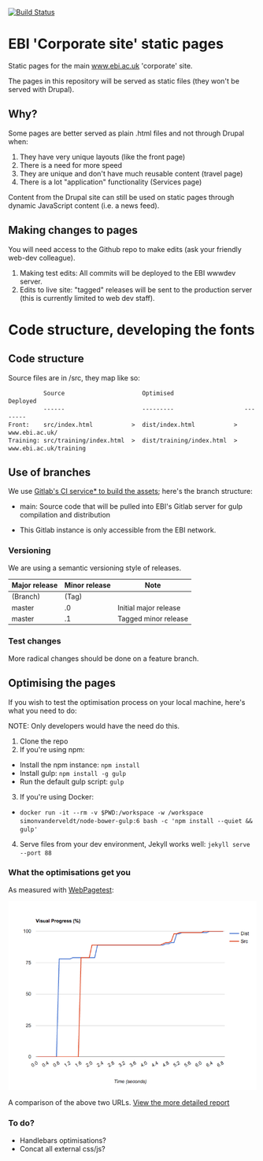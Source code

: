 [![Build Status](https://travis-ci.org/ebiwd/EBI-Corporatesite.svg?branch=master)](https://travis-ci.org/ebiwd/EBI-Corporatesite)

# EBI 'Corporate site' static pages

Static pages for the main www.ebi.ac.uk 'corporate' site.

The pages in this repository will be served as static files (they won't be served with Drupal).

## Why?

Some pages are better served as plain .html files and not through Drupal when:

1. They have very unique layouts (like the front page)
2. There is a need for more speed
3. They are unique and don't have much reusable content (travel page)
4. There is a lot "application" functionality (Services page)

Content from the Drupal site can still be used on static pages through dynamic JavaScript content (i.e. a news feed).

## Making changes to pages

You will need access to the Github repo to make edits (ask your friendly web-dev colleague).

1. Making test edits: All commits will be deployed to the EBI wwwdev server.
2. Edits to live site: "tagged" releases will be sent to the production server (this is currently limited to web dev staff).

# Code structure, developing the fonts

## Code structure

Source files are in /src, they map like so:

```
          Source                      Optimised                    Deployed
          ------                      ---------                    --------
Front:    src/index.html           >  dist/index.html           >  www.ebi.ac.uk/
Training: src/training/index.html  >  dist/training/index.html  >  www.ebi.ac.uk/training
```

## Use of branches

We use [Gitlab's CI service* to build the assets](https://gitlab.ebi.ac.uk/ebiwd/EBI-Corporatesite/blob/master/.gitlab-ci.yml); here's the branch structure:

- main: Source code that will be pulled into EBI's Gitlab server for gulp compilation and distribution

* This Gitlab instance is only accessible from the EBI network.

### Versioning
We are using a semantic versioning style of releases.

| Major release | Minor release | Note |
| ------------- | ------------- | ---- |
| (Branch)      | (Tag)         | |
| master        | .0            | Initial major release  |
| master        | .1            | Tagged minor release |

### Test changes

More radical changes should be done on a feature branch.

## Optimising the pages
If you wish to test the optimisation process on your local machine, here's what you need to do:

NOTE: Only developers would have the need do this.

1. Clone the repo
2. If you're using npm:
  - Install the npm instance: `npm install`
  - Install gulp: `npm install -g gulp`
  - Run the default gulp script: `gulp`
3. If you're using Docker:
  - `docker run -it --rm -v $PWD:/workspace -w /workspace simonvanderveldt/node-bower-gulp:6 bash -c 'npm install --quiet && gulp'`
4. Serve files from your dev environment, Jekyll works well: `jekyll serve --port 88`

### What the optimisations get you

As measured with [WebPagetest](https://www.webpagetest.org):

[![alt text](assets/readme/performance-timings.png "Performance timings")](https://www.webpagetest.org/video/compare.php?tests=170508_5G_bbac80592e8a6982bb442dfce733f626,170508_66_5c3bd9d66aeb872d713be241f738dba4,170508_4X_18331d7513ef3beae9ddbfec1c8eaf0a)

A comparison of the above two URLs. [View the more detailed report](https://www.webpagetest.org/video/compare.php?tests=170508_5G_bbac80592e8a6982bb442dfce733f626,170508_66_5c3bd9d66aeb872d713be241f738dba4,170508_4X_18331d7513ef3beae9ddbfec1c8eaf0a)

### To do?

- Handlebars optimisations?
- Concat all external css/js?
